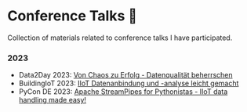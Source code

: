 # Conference Talks 🎤
Collection of materials related to conference talks I have participated.

### 2023
- Data2Day 2023: [Von Chaos zu Erfolg - Datenqualität beherrschen](./2023/data2day/Loefflath_Bossenmaier__Von_Chaos_zu_Erfolg_Datenqualitaet_beherrschen.pdf)
- BuildingIoT 2023: [IIoT Datenanbindung und -analyse leicht gemacht](./2023/building-iot/Bossenmaier_Zehnder__IIoT-Datenanbindung_und_-analyse_leicht_gemacht.pdf)
- PyCon DE 2023: [Apache StreamPipes for Pythonistas - IIoT data handling made easy!](./2023/pycon-de/2023_pycon_streampipes_pythonistas.pdf)
